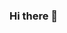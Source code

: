 ### Hi there 👋

<!--
**yuraautsayder/yuraautsayder** is a ✨ _special_ ✨ repository because its `README.md` (this file) appears on your GitHub profile.

Here are some ideas to get you started:

- 🔭 I’m currently working on ...
- 🌱 I’m currently learning ...
- 👯 I’m looking to collaborate on ...
- 🤔 I’m looking for help with ...
- 💬 Ask me about ...
- 📫 How to reach me: ...
- 😄 Pronouns: ...
- ⚡ Fun fact: ...
-->

<!-- 

    Предисловие.

А если серьезно, то я стартую проект, со скудным функционалом и максимально простым и минималистичным дизайном.

Это будет что-то вроде блога, медиа, новостного портала, куда я буду писать, а может и не буду.

Бэк вероятней всего будет на на пыхе, возможно лара или симфони, просто для галочки, в целях обучения, но все может поменяться и попутно с обучением js-a решу прибегнуть и пощупать node.js 

Фронт - лес, в который я ходить не планирую, по этому ванила js для закрытия необходимых мне минимальных фронтовых вопросов, но это не точно 

На данный момент план такой, по мере выполнения буду вычеркивать некоторые пунктики, либо дополнять новыми. 

    Верстка.
Её я хотябы умею, понимаю, практикую, по этому для начала реализую приблизительный визуал, в планах всего 2-3 страницы, главная, страница материала, и возможно какие-ниудь информационные страницы. 

    Функционал. 
Тут особо никаких последовательных шагов не могу себе представить, по этому опишу то, что хотел бы сделать 
Авторизация и два пользователя. 
Админ -- весь функционал(+- это написание статей, создание страниц, их редактура(тут еще не понятно, но выведу в шаблон какие-то области для наполнения и редактирования), добавление редакторов, пока все...)
Редактор -- только написание статей

Что мне с этим делать я не представляю, но что-то буду делать, до встречи.

-->


<!--
11/11/2022 накидал первый этап верстки, прикинул то, как я все это дело видел, буду отталкиваться от этого варианта.

 -->